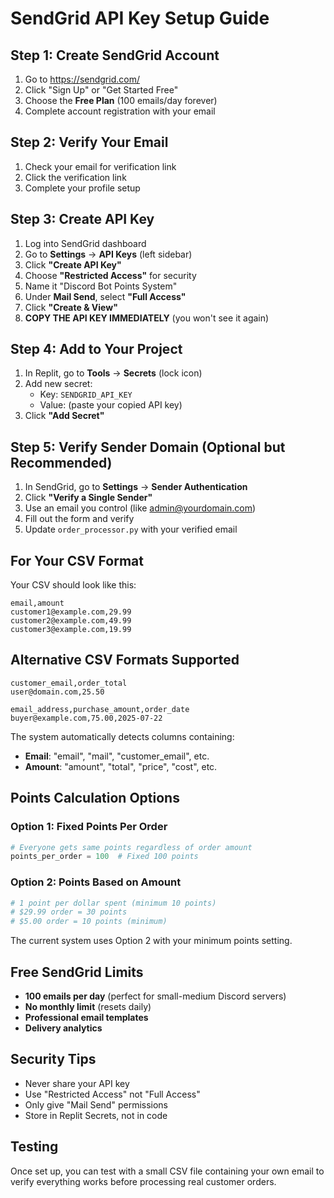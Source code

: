 # SendGrid API Key Setup Guide

## Step 1: Create SendGrid Account
1. Go to https://sendgrid.com/
2. Click "Sign Up" or "Get Started Free"
3. Choose the **Free Plan** (100 emails/day forever)
4. Complete account registration with your email

## Step 2: Verify Your Email
1. Check your email for verification link
2. Click the verification link
3. Complete your profile setup

## Step 3: Create API Key
1. Log into SendGrid dashboard
2. Go to **Settings** → **API Keys** (left sidebar)
3. Click **"Create API Key"**
4. Choose **"Restricted Access"** for security
5. Name it "Discord Bot Points System"
6. Under **Mail Send**, select **"Full Access"**
7. Click **"Create & View"**
8. **COPY THE API KEY IMMEDIATELY** (you won't see it again)

## Step 4: Add to Your Project
1. In Replit, go to **Tools** → **Secrets** (lock icon)
2. Add new secret:
   - Key: `SENDGRID_API_KEY`
   - Value: (paste your copied API key)
3. Click **"Add Secret"**

## Step 5: Verify Sender Domain (Optional but Recommended)
1. In SendGrid, go to **Settings** → **Sender Authentication**
2. Click **"Verify a Single Sender"**
3. Use an email you control (like admin@yourdomain.com)
4. Fill out the form and verify
5. Update `order_processor.py` with your verified email

## For Your CSV Format
Your CSV should look like this:
```csv
email,amount
customer1@example.com,29.99
customer2@example.com,49.99
customer3@example.com,19.99
```

## Alternative CSV Formats Supported
```csv
customer_email,order_total
user@domain.com,25.50
```

```csv
email_address,purchase_amount,order_date
buyer@example.com,75.00,2025-07-22
```

The system automatically detects columns containing:
- **Email**: "email", "mail", "customer_email", etc.
- **Amount**: "amount", "total", "price", "cost", etc.

## Points Calculation Options

### Option 1: Fixed Points Per Order
```python
# Everyone gets same points regardless of order amount
points_per_order = 100  # Fixed 100 points
```

### Option 2: Points Based on Amount
```python
# 1 point per dollar spent (minimum 10 points)
# $29.99 order = 30 points
# $5.00 order = 10 points (minimum)
```

The current system uses Option 2 with your minimum points setting.

## Free SendGrid Limits
- **100 emails per day** (perfect for small-medium Discord servers)
- **No monthly limit** (resets daily)
- **Professional email templates**
- **Delivery analytics**

## Security Tips
- Never share your API key
- Use "Restricted Access" not "Full Access"
- Only give "Mail Send" permissions
- Store in Replit Secrets, not in code

## Testing
Once set up, you can test with a small CSV file containing your own email to verify everything works before processing real customer orders.